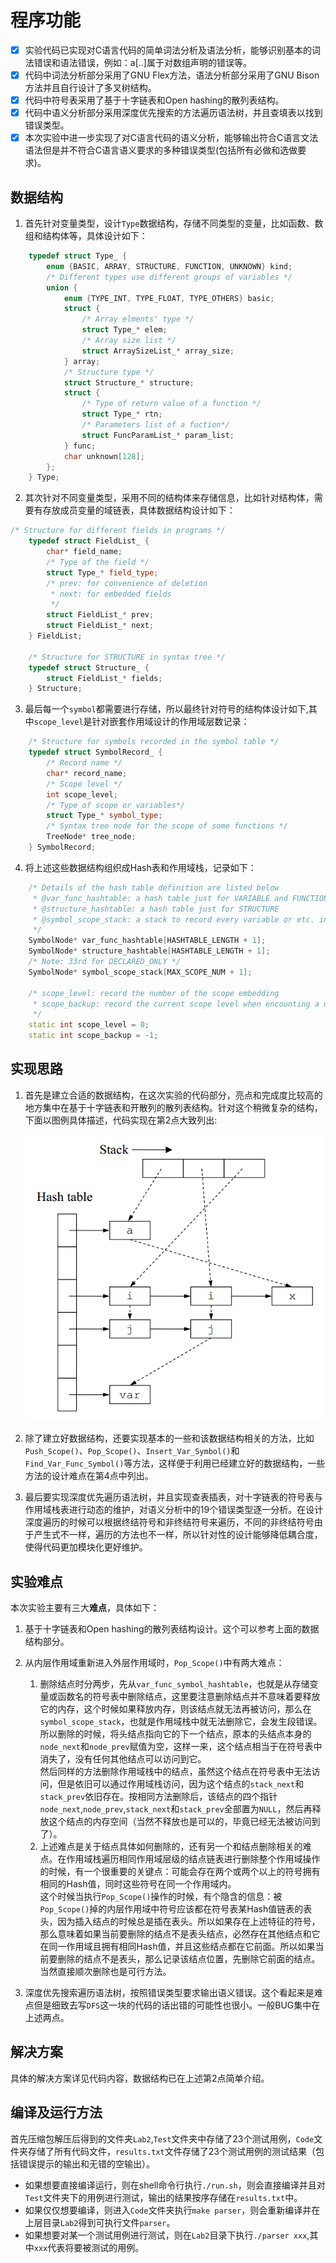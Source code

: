# 程序功能

- [x] 实验代码已实现对C语言代码的简单词法分析及语法分析，能够识别基本的词法错误和语法错误，例如：a[..]属于对数组声明的错误等。
- [x] 代码中词法分析部分采用了GNU Flex方法，语法分析部分采用了GNU Bison方法并且自行设计了多叉树结构。 
- [x] 代码中符号表采用了基于十字链表和Open hashing的散列表结构。
- [x] 代码中语义分析部分采用深度优先搜索的方法遍历语法树，并且查填表以找到错误类型。
- [x] 本次实验中进一步实现了对C语言代码的语义分析，能够输出符合C语言文法语法但是并不符合C语言语义要求的多种错误类型(包括所有必做和选做要求)。

## 数据结构

1. 首先针对变量类型，设计``Type``数据结构，存储不同类型的变量，比如函数、数组和结构体等，具体设计如下：

```cpp
    typedef struct Type_ {
        enum {BASIC, ARRAY, STRUCTURE, FUNCTION, UNKNOWN} kind;
        /* Different types use different groups of variables */
        union {
            enum {TYPE_INT, TYPE_FLOAT, TYPE_OTHERS} basic;
            struct {
                /* Array elments' type */
                struct Type_* elem;
                /* Array size list */
                struct ArraySizeList_* array_size;
            } array;
            /* Structure type */
            struct Structure_* structure;
            struct {
                /* Type of return value of a function */
                struct Type_* rtn;
                /* Parameters list of a fuction*/
                struct FuncParamList_* param_list;
            } func;
            char unknown[128];
        };
    } Type; 
```

2. 其次针对不同变量类型，采用不同的结构体来存储信息，比如针对结构体，需要有存放成员变量的域链表，具体数据结构设计如下：

```cpp
/* Structure for different fields in programs */
    typedef struct FieldList_ {
        char* field_name;
        /* Type of the field */
        struct Type_* field_type;
        /* prev: for convenience of deletion
         * next: for embedded fields 
         */
        struct FieldList_* prev;
        struct FieldList_* next;
    } FieldList;

    /* Structure for STRUCTURE in syntax tree */
    typedef struct Structure_ {
        struct FieldList_* fields;
    } Structure;
```

3. 最后每一个``symbol``都需要进行存储，所以最终针对符号的结构体设计如下,其中``scope_level``是针对嵌套作用域设计的作用域层数记录：

```cpp
    /* Structure for symbols recorded in the symbol table */
    typedef struct SymbolRecord_ {
        /* Record name */
        char* record_name;
        /* Scope level */
        int scope_level;
        /* Type of scope or variables*/
        struct Type_* symbol_type;
        /* Syntax tree node for the scope of some functions */
        TreeNode* tree_node;
    } SymbolRecord;
```

4. 将上述这些数据结构组织成Hash表和作用域栈，记录如下：

```cpp
    /* Details of the hash table definition are listed below 
     * @var_func_hashtable: a hash table just for VARIABLE and FUNCTION
     * @structure_hashtable: a hash table just for STRUCTURE
     * @symbol_scope_stack: a stack to record every variable or etc. in the same scope
     */
    SymbolNode* var_func_hashtable[HASHTABLE_LENGTH + 1];
    SymbolNode* structure_hashtable[HASHTABLE_LENGTH + 1];
    /* Note: 33rd for DECLARED_ONLY */
    SymbolNode* symbol_scope_stack[MAX_SCOPE_NUM + 1]; 

    /* scope_level: record the number of the scope embedding
     * scope_backup: record the current scope level when encounting a declared but not defined functions and restore the scope level later
     */
    static int scope_level = 0;
    static int scope_backup = -1; 
```

## 实现思路

1. 首先是建立合适的数据结构，在这次实验的代码部分，亮点和完成度比较高的地方集中在基于十字链表和开散列的散列表结构。针对这个稍微复杂的结构，下面以图例具体描述，代码实现在第2点大致列出:  

    ![img](https://github.com/SinestroEdmonce/MyCompiler/raw/master/Lab2/Img/Crossing%20List.png)

2. 除了建立好数据结构，还要实现基本的一些和该数据结构相关的方法，比如``Push_Scope()``、``Pop_Scope()``、``Insert_Var_Symbol()``和``Find_Var_Func_Symbol()``等方法，这样便于利用已经建立好的数据结构，一些方法的设计难点在第4点中列出。

3. 最后要实现深度优先遍历语法树，并且实现查表插表，对十字链表的符号表与作用域栈表进行动态的维护，对语义分析中的19个错误类型逐一分析。在设计深度遍历的时候可以根据终结符号和非终结符号来遍历，不同的非终结符号由于产生式不一样，遍历的方法也不一样，所以针对性的设计能够降低耦合度，使得代码更加模块化更好维护。

## 实验难点

本次实验主要有三大**难点**，具体如下：  

1. 基于十字链表和Open hashing的散列表结构设计。这个可以参考上面的数据结构部分。

2. 从内层作用域重新进入外层作用域时，``Pop_Scope()``中有两大难点：  
    1. 删除结点时分两步，先从``var_func_symbol_hashtable``，也就是从存储变量或函数名的符号表中删除结点，这里要注意删除结点并不意味着要释放它的内存，这个时候如果释放内存，则该结点就无法再被访问，那么在``symbol_scope_stack``，也就是作用域栈中就无法删除它，会发生段错误。  
    所以删除的时候，将头结点指向它的下一个结点，原本的头结点本身的``node_next``和``node_prev``赋值为空，这样一来，这个结点相当于在符号表中消失了，没有任何其他结点可以访问到它。  
    然后同样的方法删除作用域栈中的结点，虽然这个结点在符号表中无法访问，但是依旧可以通过作用域栈访问，因为这个结点的``stack_next``和``stack_prev``依旧存在。按相同方法删除后，该结点的四个指针``node_next``,``node_prev``,``stack_next``和``stack_prev``全部置为``NULL``，然后再释放这个结点的内存空间（当然不释放也是可以的，毕竟已经无法被访问到了）。
    2. 上述难点是关于结点具体如何删除的，还有另一个和结点删除相关的难点。在作用域栈遍历相同作用域层级的结点链表进行删除整个作用域操作的时候，有一个很重要的关键点：可能会存在两个或两个以上的符号拥有相同的Hash值，同时这些符号在同一个作用域内。  
    这个时候当执行``Pop_Scope()``操作的时候，有个隐含的信息：被``Pop_Scope()``掉的内层作用域中符号应该都在符号表某Hash值链表的表头，因为插入结点的时候总是插在表头。所以如果存在上述特征的符号，那么意味着如果当前要删除的结点不是表头结点，必然存在其他结点和它在同一作用域且拥有相同Hash值，并且这些结点都在它前面。所以如果当前要删除的结点不是表头，那么记录该结点位置，先删除它前面的结点。当然直接顺次删除也是可行方法。

3. 深度优先搜索遍历语法树，按照错误类型要求输出语义错误。这个看起来是难点但是细致去写``DFS``这一块的代码的话出错的可能性也很小。一般BUG集中在上述两点。

## 解决方案

具体的解决方案详见代码内容，数据结构已在上述第2点简单介绍。

## 编译及运行方法

首先压缩包解压后得到的文件夹``Lab2``,``Test``文件夹中存储了23个测试用例，``Code``文件夹存储了所有代码文件，``results.txt``文件存储了23个测试用例的测试结果（包括错误提示的输出和无错的空输出）。

- 如果想要直接编译运行，则在shell命令行执行``./run.sh``，则会直接编译并且对``Test``文件夹下的用例进行测试，输出的结果按序存储在``results.txt``中。
- 如果仅仅想要编译，则进入``Code``文件夹执行``make parser``，则会重新编译并在上层目录``Lab2``得到可执行文件``parser``。
- 如果想要对某一个测试用例进行测试，则在``Lab2``目录下执行``./parser xxx``,其中``xxx``代表将要被测试的用例。
